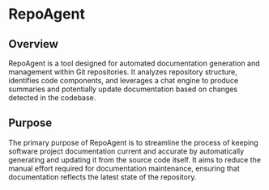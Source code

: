 # RepoAgent
## Overview
RepoAgent is a tool designed for automated documentation generation and management within Git repositories. It analyzes repository structure, identifies code components, and leverages a chat engine to produce summaries and potentially update documentation based on changes detected in the codebase. 

## Purpose
The primary purpose of RepoAgent is to streamline the process of keeping software project documentation current and accurate by automatically generating and updating it from the source code itself. It aims to reduce the manual effort required for documentation maintenance, ensuring that documentation reflects the latest state of the repository.
